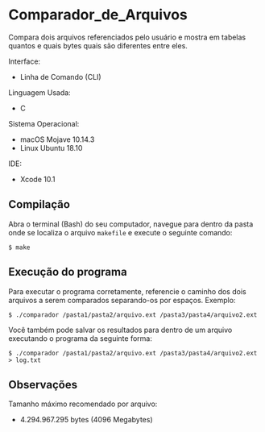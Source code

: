 # Comparador_de_Arquivos
Compara dois arquivos referenciados pelo usuário e mostra em tabelas quantos e quais bytes quais são diferentes entre eles.

Interface:
* Linha de Comando (CLI)

Linguagem Usada:
* C
  
Sistema Operacional:
* macOS Mojave 10.14.3 
* Linux Ubuntu 18.10
  
IDE:
* Xcode 10.1

## Compilação ## 

Abra o terminal (Bash) do seu computador, navegue para dentro da pasta onde se localiza o arquivo `makefile` e execute o seguinte comando:

`$ make`

## Execução do programa ## 

Para executar o programa corretamente, referencie o caminho dos dois arquivos a serem comparados separando-os por espaços.
Exemplo:

`$ ./comparador /pasta1/pasta2/arquivo.ext /pasta3/pasta4/arquivo2.ext`

Você também pode salvar os resultados para dentro de um arquivo executando o programa da seguinte forma:

`$ ./comparador /pasta1/pasta2/arquivo.ext /pasta3/pasta4/arquivo2.ext > log.txt`

## Observações ## 

Tamanho máximo recomendado por arquivo:
* 4.294.967.295 bytes (4096 Megabytes)
